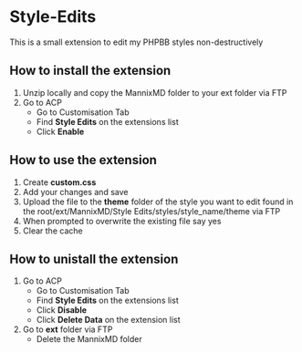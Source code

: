 # Style-Edits
This is a small extension to edit my PHPBB styles non-destructively

## How to install the extension

1. Unzip locally and copy the MannixMD folder to your ext folder via FTP 
2. Go to ACP 
   - Go to Customisation Tab 
   - Find **Style Edits** on the extensions list
   - Click **Enable**

## How to use the extension

1. Create **custom.css**
2. Add your changes and save
3. Upload the file to the **theme** folder of the style you want to edit found in the root/ext/MannixMD/Style Edits/styles/style_name/theme via FTP
4. When prompted to overwrite the existing file say yes
5. Clear the cache

## How to unistall the extension

1. Go to ACP 
   - Go to Customisation Tab 
   - Find **Style Edits** on the extensions list
   - Click **Disable**
   - Click **Delete Data** on the extension list
2. Go to **ext** folder via FTP
   - Delete the MannixMD folder
